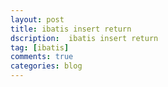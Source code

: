 ```yaml
---
layout: post
title: ibatis insert return
dscription:  ibatis insert return
tag: [ibatis]
comments: true
categories: blog
---
```


